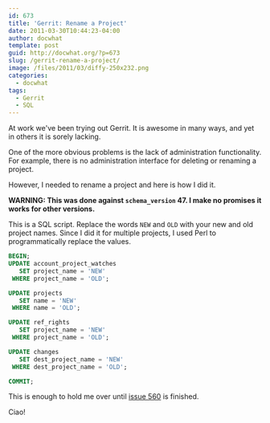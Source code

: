 ```yaml
---
id: 673
title: 'Gerrit: Rename a Project'
date: 2011-03-30T10:44:23-04:00
author: docwhat
template: post
guid: http://docwhat.org/?p=673
slug: /gerrit-rename-a-project/
image: /files/2011/03/diffy-250x232.png
categories:
  - docwhat
tags:
  - Gerrit
  - SQL
---
```

At work we've been trying out Gerrit. It is awesome in many ways, and yet in others it is sorely lacking.

One of the more obvious problems is the lack of administration functionality. For example, there is no administration interface for deleting or renaming a project.

However, I needed to rename a project and here is how I did it.

**WARNING: This was done against `schema_version` 47. I make no promises it works for other versions.**

This is a SQL script. Replace the words `NEW` and `OLD` with your new and old project names. Since I did it for multiple projects, I used Perl to programmatically replace the values.

``` sql
BEGIN;
UPDATE account_project_watches
   SET project_name = 'NEW'
 WHERE project_name = 'OLD';

UPDATE projects
   SET name = 'NEW'
 WHERE name = 'OLD';

UPDATE ref_rights
   SET project_name = 'NEW'
 WHERE project_name = 'OLD';

UPDATE changes
   SET dest_project_name = 'NEW'
 WHERE dest_project_name = 'OLD';

COMMIT;
```

This is enough to hold me over until [issue 560](http://code.google.com/p/gerrit/issues/detail?id=560) is finished.

Ciao!
